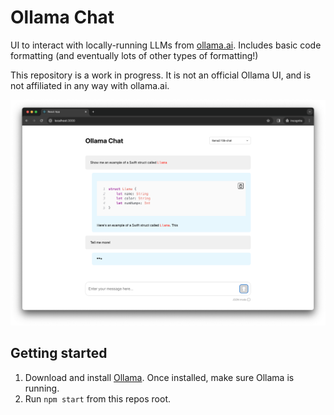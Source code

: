 # Ollama Chat

UI to interact with locally-running LLMs from [ollama.ai](https://ollama.ai/). Includes basic code formatting (and eventually lots of other types of formatting!)

This repository is a work in progress. It is not an official Ollama UI, and is not affiliated in any way with ollama.ai.

![Demo Screenshot](./public/images/demo-screenshot.png)

## Getting started

1. Download and install [Ollama](https://ollama.ai/). Once installed, make sure Ollama is running.
2. Run `npm start` from this repos root.
